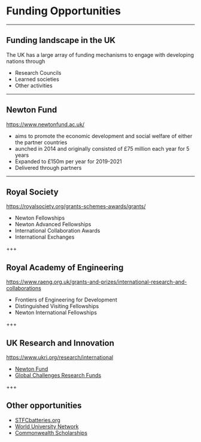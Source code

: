 # Funding Opportunities

---
## Funding landscape in the UK

The UK has a large array of funding mechanisms to engage with developing nations through

- Research Councils
- Learned societies
- Other activities

---

## Newton Fund

https://www.newtonfund.ac.uk/

- aims to promote the economic development and social welfare of either the partner countries
- aunched in 2014 and originally consisted of £75 million each year for 5 years
- Expanded to £150m per year for 2019-2021
- Delivered through partners

--- 

## Royal Society

https://royalsociety.org/grants-schemes-awards/grants/

- Newton Fellowships
- Newton Advanced Fellowships
- International Collaboration Awards
- International Exchanges

+++ 

## Royal Academy of Engineering

https://www.raeng.org.uk/grants-and-prizes/international-research-and-collaborations

- Frontiers of Engineering for Development
- Distinguished Visiting Fellowships
- Newton International Fellowships

+++

## UK Research and Innovation

https://www.ukri.org/research/international

- [Newton Fund](https://www.ukri.org/research/international/newton-fund/)
- [Global Challenges Research Funds](https://www.ukri.org/research/global-challenges-research-fund/)

+++

## Other opportunities

- [STFCbatteries.org](https://www.stfcbatteries.org/)
- [World University Network](http://wun.ac.uk)
- [Commonwealth Scholarships](https://www.britishcouncil.in/study-uk/scholarships/commonwealth-scholarships)


